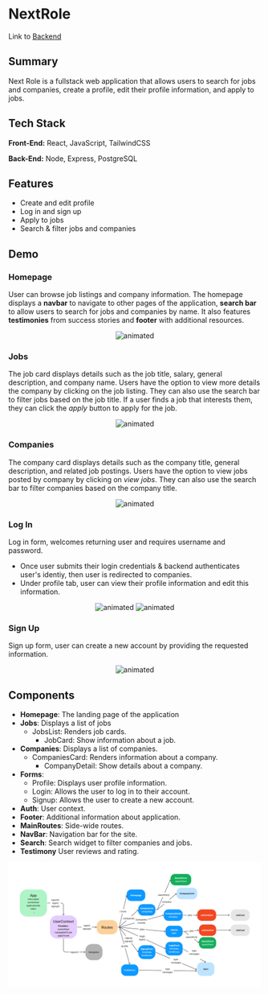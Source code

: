 
# NextRole
Link to [Backend]() 

## Summary 
Next Role is a fullstack web application that allows users to search for jobs and companies, create a profile, edit their profile information, and apply to jobs.


## Tech Stack

**Front-End:** React, JavaScript, TailwindCSS

**Back-End:** Node, Express, PostgreSQL


## Features
- Create and edit profile 
- Log in and sign up
- Apply to jobs
- Search & filter jobs and companies 


## Demo

### Homepage 
User can browse job listings and company information. The homepage displays a **navbar** to navigate to other pages of the application,  **search bar** to allow users to search for jobs and companies by name. It also features **testimonies** from success stories and **footer** with additional resources. 
<p align="center">
  <img src="https://github.com/xieb3cky/NextRole-Frontend/blob/master/demo/homepage.gif" alt="animated" />
</p>

### Jobs 
The job card displays details such as the job title, salary, general description, and company name. Users have the option to view more details the company by clicking on the job listing. They can also use the search bar to filter jobs based on the job title. If a user finds a job that interests them, they can click the *apply* button to apply for the job.

<p align="center">
  <img src="https://github.com/xieb3cky/NextRole-Frontend/blob/master/demo/jobs.gif" alt="animated" />
</p>

### Companies
The company card displays details such as the company title, general description, and related job postings. Users have the option to view jobs posted by company by clicking on *view jobs*. They can also use the search bar to filter companies based on the company title. 
<p align="center">
  <img src="https://github.com/xieb3cky/NextRole-Frontend/blob/master/demo/companies.gif" alt="animated" />
</p>

### Log In
Log in form, welcomes returning user and requires username and password. 
-  Once user submits their login credentials & backend authenticates user's identiy, then user is redirected to companies. 
-  Under profile tab, user can view their profile information and edit this information. 
<p align="center">
  <img src="https://github.com/xieb3cky/NextRole-Frontend/blob/master/demo/loginapply.gif" alt="animated" />
  <img src="https://github.com/xieb3cky/NextRole-Frontend/blob/master/demo/profileupdate.gif" alt="animated" />
</p>


### Sign Up
Sign up form, user can create a new account by providing the requested information. 
<p align="center">
  <img src="https://github.com/xieb3cky/NextRole-Frontend/blob/master/demo/signup.gif" alt="animated" />
</p>


## Components

- **Homepage**: The landing page of the application
- **Jobs**: Displays a list of jobs
    - JobsList: Renders job cards.
        - JobCard: Show information about a job.
- **Companies**: Displays a list of companies.
    - CompaniesCard: Renders information about a company.
        - CompanyDetail: Show details about a company.
- **Forms**: 
    - Profile: Displays user profile information.
    - Login: Allows the user to log in to their account.
    - Signup: Allows the user to create a new account.
- **Auth**: User context.
- **Footer**: Additional information about application. 
- **MainRoutes**: Side-wide routes.
- **NavBar**: Navigation bar for the site.
- **Search**: Search widget to filter companies and jobs.
- **Testimony** User reviews and rating. 

![Diagram](https://github.com/xieb3cky/NextRole-Frontend/blob/master/demo/Flow%20chart%20(Community).png)